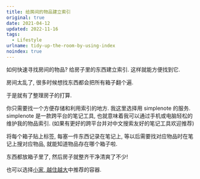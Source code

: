 ```yaml
---
title: 给房间的物品建立索引
original: true
date: 2021-04-12
updated: 2022-11-16
tags: 
  - Lifestyle
urlname: tidy-up-the-room-by-using-index
noindex: true
---
```

如何快速寻找房间的物品? 给房子里的东西建立索引. 这样就能方便找到它.
<!--more-->
房间太乱了, 很多时候想找东西都会把所有箱子翻个遍.

于是就有了整理房子的打算.

你只需要找一个方便存储和利用索引的地方. 我这里选择用 simplenote 的服务. simplenote 是一款跨平台的笔记工具, 也就意味着我可以通过手机或电脑轻松的维护我的物品索引. (如果有更好的跨平台并对中文搜索友好的笔记工具欢迎推荐)

将每个箱子贴上标签, 每塞一件东西记录在笔记上, 等以后需要找对应物品时在笔记上搜对应物品, 就能知道物品存在哪个箱子啦.

东西都放箱子里了, 然后房子就整齐干净清爽了不少!

也可以选择[小家, 越住越大](/books/9787508660196)中推荐的容器.